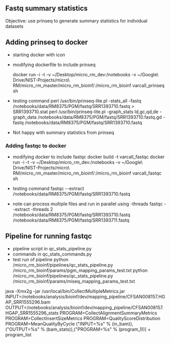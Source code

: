 ## Fastq summary statistics
Objective: use prinseq to generate summary statistics for individual datasets

## Adding prinseq to docker
* starting docker with icon
* modifying dockerfile to include prinseq

	docker run -i -t -v ~/Desktop/micro_rm_dev:/notebooks -v ~/Google\ Drive/NIST-Projects/micro\ RM/micro_rm_master/micro_rm_bioinf/:/micro_rm_bioinf varcall_prinseq sh

* testing command
	perl /usr/bin/prinseq-lite.pl -stats_all -fastq /notebooks/data/RM8375/PGM/fastq/SRR1393710.fastq > SRR1393710.stat
	perl /usr/bin/prinseq-lite.pl -graph_stats ld,gc,qd,de -graph_data /notebooks/data/RM8375/PGM/fastq/SRR1393710.fastq.gd -fastq /notebooks/data/RM8375/PGM/fastq/SRR1393710.fastq

* Not happy with summary statistics from prinseq

### Adding fastqc to docker
* modifying docker to include fastqc
	docker build -t varcall_fastqc
	docker run -i -t -v ~/Desktop/micro_rm_dev:/notebooks -v ~/Google\ Drive/NIST-Projects/micro\ RM/micro_rm_master/micro_rm_bioinf/:/micro_rm_bioinf varcall_fastqc sh

* testing command
	fastqc --extract /notebooks/data/RM8375/PGM/fastq/SRR1393710.fastq
* note can process multiple files and run in parallel using -threads
	fastqc --extract -threads 2 /notebooks/data/RM8375/PGM/fastq/SRR1393710.fastq /notebooks/data/RM8375/PGM/fastq/SRR1393711.fastq

## Pipeline for running fastqc
* pipeline script in qc_stats_pipeline.py
* commands in qc_stats_commands.py
* test run of pipeline
	python /micro_rm_bioinf/pipelines/qc_stats_pipeline.py /micro_rm_bioinf/params/pgm_mapping_params_test.txt
	python /micro_rm_bioinf/pipelines/qc_stats_pipeline.py /micro_rm_bioinf/params/miseq_mapping_params_test.txt

java -Xmx2g -jar /usr/local/bin/CollectMultipleMetrics.jar INPUT=/notebooks/analysis/bioinf/dev/mapping_pipeline/CFSAN008157.HGAP_SRR1555296.bam OUTPUT=/notebooks/analysis/bioinf/dev/mapping_pipeline/CFSAN008157.HGAP_SRR1555296_stats PROGRAM=CollectAlignmentSummaryMetrics  PROGRAM=CollectInsertSizeMetrics PROGRAM=QualityScoreDistribution PROGRAM=MeanQualityByCycle
                        ("INPUT=%s" % (in_bam)),("OUTPUT=%s" % (bam_stats)),("PROGRAM=%s" % (program_1))] + program_list